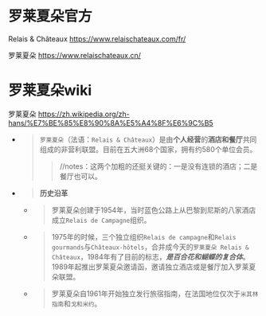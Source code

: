 
# 罗莱夏朵官方

Relais & Châteaux https://www.relaischateaux.com/fr/

罗莱夏朵 https://www.relaischateaux.cn/

# 罗莱夏朵wiki

罗莱夏朵 https://zh.wikipedia.org/zh-hans/%E7%BE%85%E8%90%8A%E5%A4%8F%E6%9C%B5
- > `罗莱夏朵`（法语：`Relais & Châteaux`）是由**个人经营**的**酒店和餐厅**共同组成的非营利联盟。目前在五大洲68个国家，拥有约580个单位会员。
  >> //notes：这两个加粗的还挺关键的：一是没有连锁的酒店；二是餐厅也可以。
- > **历史沿革**
  * > 罗莱夏朵创建于1954年，当时蓝色公路上从巴黎到尼斯的八家酒店成立`Relais de Campagne`组织。
  * > 1975年的时候，三个独立组织`Relais de campagne`和`Relais gourmands`与`Châteaux-hôtels`，合并成今天的`罗莱夏朵 Relais & Châteaux`，1984年有了目前的标志，***是百合花和蝴蝶的复合体***。1989年起推出罗莱夏朵邀请函，邀请独立酒店或是餐厅加入罗莱夏朵联盟。
  * > 罗莱夏朵自1961年开始独立发行旅宿指南，在法国地位仅次于`米其林指南`和`戈和米约`。
